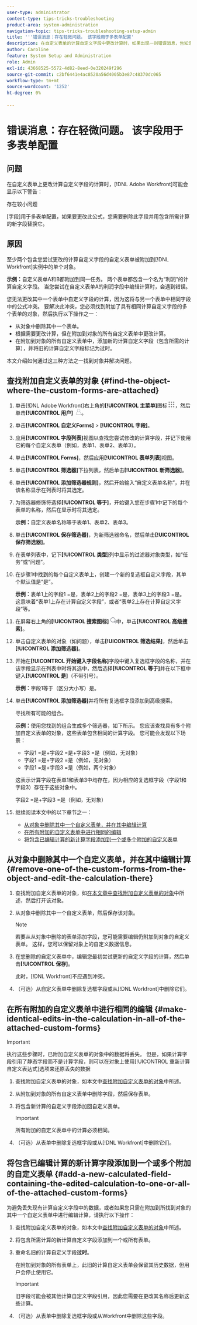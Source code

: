 ```yaml
---
user-type: administrator
content-type: tips-tricks-troubleshooting
product-area: system-administration
navigation-topic: tips-tricks-troubleshooting-setup-admin
title: '''错误消息：存在轻微问题。 该字段用于多表单配置'
description: 在自定义表单的计算自定义字段中更改计算时，如果出现一则错误消息，告知您该字段已在多表单配置中使用，则需要将该字段替换为包含要使用的计算的新字段。
author: Caroline
feature: System Setup and Administration
role: Admin
exl-id: 43668525-5572-4d82-8eed-0e320249f296
source-git-commit: c2bf6441e4ac8520a56d4005b3e87c48370dc065
workflow-type: tm+mt
source-wordcount: '1252'
ht-degree: 0%

---
```


# 错误消息：存在轻微问题。 该字段用于多表单配置

## 问题

在自定义表单上更改计算自定义字段的计算时，[!DNL Adobe Workfront]可能会显示以下警告：

存在较小问题

[字段]用于多表单配置，如果要更改此公式，您需要删除此字段并用包含所需计算的新字段替换它。

## 原因

至少两个包含您尝试更改的计算自定义字段的自定义表单被附加到[!DNL Workfront]实例中的单个对象。

**示例：**&#x200B;自定义表单A和B都附加到同一任务。 两个表单都包含一个名为“利润”的计算自定义字段。 当您尝试在自定义表单A的利润字段中编辑计算时，会遇到错误。

您无法更改其中一个表单中自定义字段的计算，因为这将与另一个表单中相同字段中的公式冲突。
要解决此冲突，您必须找到附加了具有相同计算自定义字段的多个表单的对象，然后执行以下操作之一：

* 从对象中删除其中一个表单。
* 根据需要更改计算，但在附加到对象的所有自定义表单中更改计算。
* 在附加到对象的所有自定义表单中，添加新的计算自定义字段（包含所需的计算），并将旧的计算自定义字段标记为过时。

本文介绍如何通过这三种方法之一找到对象并解决问题。

## 查找附加自定义表单的对象 {#find-the-object-where-the-custom-forms-are-attached}

1. 单击[!DNL Adobe Workfront]右上角的&#x200B;**[!UICONTROL 主菜单]**&#x200B;图标![](assets/main-menu-icon.png)，然后单击&#x200B;**[!UICONTROL 用户]** ![](assets/users-icon-in-main-menu.png)。

1. 单击&#x200B;**[!UICONTROL 自定义Forms]** > **[!UICONTROL 字段]**。
1. 应用&#x200B;**[!UICONTROL 字段列表]**&#x200B;视图以查找您尝试修改的计算字段，并记下使用它的每个自定义表单（例如，表单1、表单2、表单3）。
1. 单击&#x200B;**[!UICONTROL Forms]**，然后应用&#x200B;**[!UICONTROL 表单列表]**&#x200B;视图。
1. 单击&#x200B;**[!UICONTROL 筛选器]**&#x200B;下拉列表，然后单击&#x200B;**[!UICONTROL 新筛选器]**。

1. 单击&#x200B;**[!UICONTROL 添加筛选器规则]**，然后开始输入“自定义表单名称”，并在该名称显示在列表时将其选定。
1. 为筛选器修饰符选择&#x200B;**[!UICONTROL 等于]**，开始键入您在步骤1中记下的每个表单的名称，然后在显示时将其选定。

   **示例：**&#x200B;自定义表单名称等于表单1、表单2、表单3。

1. 单击&#x200B;**[!UICONTROL 保存筛选器]**，为新筛选器命名，然后单击&#x200B;**[!UICONTROL 保存筛选器]**。

1. 在表单列表中，记下&#x200B;**[!UICONTROL 类型]**&#x200B;列中显示的过滤器对象类型，如“任务”或“问题”。
1. 在步骤1中找到的每个自定义表单上，创建一个新的复选框自定义字段，其单个默认值是“是”。

   **示例：**&#x200B;表单1上的字段1 =是，表单2上的字段2 =是，表单3上的字段3 =是。 这意味着“表单1上存在计算自定义字段”，或者“表单2上存在计算自定义字段”等。

1. 在屏幕右上角的&#x200B;**[!UICONTROL 搜索图标]** ![](assets/search-icon.png)中，单击&#x200B;**[!UICONTROL 高级搜索]**。
1. 单击自定义表单的对象（如问题），单击&#x200B;**[!UICONTROL 筛选结果]**，然后单击&#x200B;**[!UICONTROL 添加筛选器]**。
1. 开始在&#x200B;**[!UICONTROL 开始键入字段名称]**&#x200B;字段中键入复选框字段的名称，并在该字段显示在列表中时将其选中，然后选择&#x200B;**[!UICONTROL 等于]**&#x200B;并在以下框中键入&#x200B;**[!UICONTROL 是]**（不带引号）。

   **示例：**&#x200B;字段1等于（区分大小写）是。

1. 单击&#x200B;**[!UICONTROL 添加筛选器]**&#x200B;并将所有复选框字段添加到高级搜索。

   寻找所有可能的组合。

   **示例：**&#x200B;使用您找到的组合生成多个筛选器，如下所示。 您应该查找具有多个附加自定义表单的对象，这些表单包含相同的计算字段。 您可能会发现以下场景：

   * 字段1 =是+字段2 =是+字段3 =是（例如，无对象）
   * 字段1 =是+字段2 =是（例如，无对象）
   * 字段1 =是+字段3 =是（例如，两个对象）

   这表示计算字段在表单1和表单3中均存在，因为相应的复选框字段（字段1和字段3）存在于这些对象中。

   字段2 =是+字段3 =是（例如，无对象）

1. 继续阅读本文中的以下章节之一：

   * [从对象中删除其中一个自定义表单，并在其中编辑计算](#remove-one-of-the-custom-forms-from-the-object-and-edit-the-calculation-there)
   * [在所有附加的自定义表单中进行相同的编辑](#make-identical-edits-in-the-calculation-in-all-of-the-attached-custom-forms)
   * [将包含已编辑计算的新计算字段添加到一个或多个附加的自定义表单](#add-a-new-calculated-field-containing-the-edited-calculation-to-one-or-all-of-the-attached-custom-forms)

## 从对象中删除其中一个自定义表单，并在其中编辑计算 {#remove-one-of-the-custom-forms-from-the-object-and-edit-the-calculation-there}

1. 查找附加自定义表单的对象，如[在本文章中查找附加自定义表单的对象](#find-the-object-where-the-custom-forms-are-attached)中所述，然后打开该对象。
1. 从对象中删除其中一个自定义表单，然后保存该对象。

   >[!NOTE]
   >
   >若要从从对象中删除的表单添加字段，您可能需要编辑仍附加到对象的自定义表单。 这样，您可以保留对象上的自定义数据信息。

1. 在您删除的自定义表单中，编辑您最初尝试更新的自定义字段的计算，然后单击&#x200B;**[!UICONTROL 保存]**。

   此时，[!DNL Workfront]不应遇到冲突。

1. （可选）从自定义表单中删除复选框字段或从[!DNL Workfront]中删除它们。

## 在所有附加的自定义表单中进行相同的编辑 {#make-identical-edits-in-the-calculation-in-all-of-the-attached-custom-forms}

>[!IMPORTANT]
>
>执行这些步骤时，已附加自定义表单的对象中的数据将丢失。 但是，如果计算字段引用了静态字段而不是计算字段，则可以在对象上使用[!UICONTROL 重新计算自定义表达式]选项来还原丢失的数据

1. 查找附加自定义表单的对象，如本文中[查找附加自定义表单的对象](#find-the-object-where-the-custom-forms-are-attached)中所述。
1. 从附加到对象的所有自定义表单中删除字段，然后保存表单。

1. 将包含新计算的自定义字段添加回自定义表单。

   >[!IMPORTANT]
   >
   >所有附加的自定义表单中的计算必须相同。

1. （可选）从表单中删除复选框字段或从[!DNL Workfront]中删除它们。

## 将包含已编辑计算的新计算字段添加到一个或多个附加的自定义表单 {#add-a-new-calculated-field-containing-the-edited-calculation-to-one-or-all-of-the-attached-custom-forms}

为避免丢失现有计算自定义字段中的数据，或者如果您只需在附加到所找到对象的其中一个自定义表单中进行编辑计算，请执行以下操作：

1. 查找附加自定义表单的对象，如本文中[查找附加自定义表单的对象](#find-the-object-where-the-custom-forms-are-attached)中所述。
1. 将包含所需计算的新计算自定义字段添加到一个或所有表单。
1. 重命名旧的计算自定义字段&#x200B;**过时**。

   在附加到对象的所有表单上，此旧的计算自定义表单会保留其历史数据，但用户会停止使用它。

   >[!IMPORTANT]
   >
   >旧字段可能会被其他计算自定义字段引用，因此您需要在更改其名称后更新这些计算。

1. （可选）从表单中删除复选框字段或从Workfront中删除这些字段。

<!--
<blockquote data-mc-conditions="QuicksilverOrClassic.Draft mode">
<h2>Problem</h2>
<p>You get the following error while editing a calculated Custom Field on a custom form: </p>
<p><em>"<Name of custom field> field is used in a multi-form configuration, if you would like to change this formula you will need to remove this field and replace it with a new one containing the desired calculation."</em> </p>
<h2>Cause</h2>
<p>The error occurs because the following setup exists: currently you have at least one object in your system that has multiple custom forms attached. The calculated field you are editing exists on multiple forms attached to these objects.</p>
<p>You cannot have the same calculated field with different calculations on the same object. For this reason, the system does not allow you to make a change which will result in calculations being different.</p>
<p><a href="../../Resources/Images/Admin and setup/Tips, Tricks, and Troubleshooting/Calculated_field_error.png" class="MCXref xref" xrefformat="{para}"><img src="assets/calculated-field-error.png" alt="" width="542" height="272"></a> </p>
<p>For example, you have a task with custom forms A and B attached to it. Both forms contain the same calculated field, Field 1. You encounter this error when you try to edit the calculation for Field 1 on custom form A. </p>
<h2>Solution</h2>
<p>Remove the field from the custom form and replace it with a new one containing the desired calculation.  </p>
<p>To understand what custom forms are attached to objects, you can build a report for those objects and reference the Category Name field in the view of the report.<br>For more information about referencing custom forms in reports, see the "Referencing Custom Forms in a Report View (Column)" section in <a href="../../reports-and-dashboards/reports/creating-and-managing-reports/reference-custom-form-report.md" class="MCXref xref" xrefformat="{para}">Reference a custom form in a report</a>.</p>
<p>To understand what custom form contains a Custom Field, see the "Accessing Custom Forms and Fields" section in <a href="../../administration-and-setup/customize-workfront/create-manage-custom-forms/custom-forms-overview.md" class="MCXref xref" xrefformat="{para}">Custom forms overview</a>.</p>
<p>For more information about creating a custom form and adding or removing fields from it, see <a href="../../administration-and-setup/customize-workfront/create-manage-custom-forms/create-or-edit-a-custom-form.md" class="MCXref xref" xrefformat="{para}">Create or edit a custom form</a>.</p>
</blockquote>
-->

